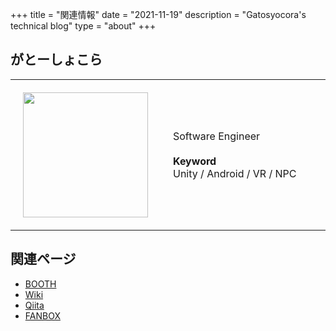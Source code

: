 +++
title = "関連情報"
date = "2021-11-19"
description = "Gatosyocora's technical blog"
type = "about"
+++

## がとーしょこら

<table width="100%">
    <tr noshade>
        <td style="padding:20px; border:none;" width="40%">
          <img src="/images/icon_ukon.jpg" width="200px" />
        </td>
        <td style="padding:20px; border:none;" width="60%">
          Software Engineer<br><br>
          <b>Keyword</b><br>
          Unity / Android / VR / NPC
        </td>
    </tr>
</table>

## 関連ページ

- [BOOTH](https://gatosyocora.booth.pm/)
- [Wiki](https://gatosyocora.memo.wiki/)
- [Qiita](https://qiita.com/gatosyocora/)
- [FANBOX](https://gatosyocora.fanbox.cc/)
